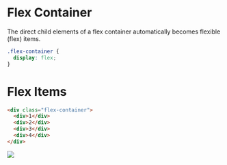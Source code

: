 
# Flex Container
The direct child elements of a flex container automatically becomes flexible (flex) items.
```css
.flex-container {
  display: flex;
}
```

# Flex Items
```html
<div class="flex-container">
  <div>1</div>
  <div>2</div>
  <div>3</div>
  <div>4</div>
</div>
```


<img src = "https://sharkcoder.com/files/article/flex1.png">
